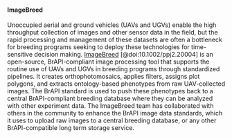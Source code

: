 #### ImageBreed

Unoccupied aerial and ground vehicles (UAVs and UGVs) enable the high throughput collection of images and other sensor data in the field, but the rapid processing and management of these datasets are often a bottleneck for breeding programs seeking to deploy these technologies for time-sensitive decision making.
[ImageBreed](https://imagebreed.org/) [@doi:10.1002/ppj2.20004] is an open-source, BrAPI-compliant image processing tool that supports the routine use of UAVs and UGVs in breeding programs through standardized pipelines.
It creates orthophotomosaics, applies filters, assigns plot polygons, and extracts ontology-based phenotypes from raw UAV-collected images.
The BrAPI standard is used to push these phenotypes back to a central BrAPI-compliant breeding database where they can be analyzed with other experiment data.
The ImageBreed team has collaborated with others in the community to enhance the BrAPI image data standards, which it uses to upload raw images to a central breeding database, or any other BrAPI-compatible long term storage service.
